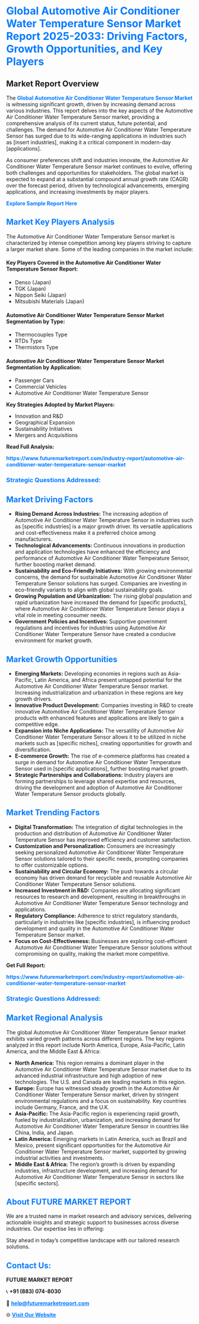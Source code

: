 <h1 style="color: #007BFF;">Global Automotive Air Conditioner Water Temperature Sensor Market Report 2025-2033: Driving Factors, Growth Opportunities, and Key Players</h1>

<section id="overview">
<h2>Market Report Overview</h2>
<p>The <a href="https://www.futuremarketreport.com/industry-report/automotive-air-conditioner-water-temperature-sensor-market" style="color: #007BFF; text-decoration: none;"><strong>Global Automotive Air Conditioner Water Temperature Sensor Market</strong></a> is witnessing significant growth, driven by increasing demand across various industries. This report delves into the key aspects of the Automotive Air Conditioner Water Temperature Sensor market, providing a comprehensive analysis of its current status, future potential, and challenges. The demand for Automotive Air Conditioner Water Temperature Sensor has surged due to its wide-ranging applications in industries such as [insert industries], making it a critical component in modern-day [applications].</p>
<p>As consumer preferences shift and industries innovate, the Automotive Air Conditioner Water Temperature Sensor market continues to evolve, offering both challenges and opportunities for stakeholders. The global market is expected to expand at a substantial compound annual growth rate (CAGR) over the forecast period, driven by technological advancements, emerging applications, and increasing investments by major players.</p>
</section>

<section id="overview">
<p><a href="https://www.futuremarketreport.com/request-sample/reportId=126775" style="color: #007BFF; text-decoration: none;"><strong>Explore Sample Report Here</strong></a></p>
</section>

<section id="key-players">
<h2 style="color: #007BFF;">Market Key Players Analysis</h2>
<p>The Automotive Air Conditioner Water Temperature Sensor market is characterized by intense competition among key players striving to capture a larger market share. Some of the leading companies in the market include:</p>
<h4>Key Players Covered in the Automotive Air Conditioner Water Temperature Sensor Report:</h4>
<ul><li>Denso (Japan)</li><li>TGK (Japan)</li><li>Nippon Seiki (Japan)</li><li>Mitsubishi Materials (Japan)</li></ul>
<h4>Automotive Air Conditioner Water Temperature Sensor Market Segmentation by Type:</h4>
<ul><li>Thermocouples Type</li><li>RTDs Type</li><li>Thermistors Type</li></ul>

<h4>Automotive Air Conditioner Water Temperature Sensor Market Segmentation by Application:</h4>
<ul><li>Passenger Cars</li><li>Commercial Vehicles</li><li>Automotive Air Conditioner Water Temperature Sensor</li></ul>
<p><strong>Key Strategies Adopted by Market Players:</strong></p>
<ul>
<li>Innovation and R&D</li>
<li>Geographical Expansion</li>
<li>Sustainability Initiatives</li>
<li>Mergers and Acquisitions</li>
</ul>
</section>

<section>
<p><strong>Read Full Analysis: </strong></p><a href="https://www.futuremarketreport.com/industry-report/automotive-air-conditioner-water-temperature-sensor-market" style="color: #007BFF; text-decoration: none;"><strong>https://www.futuremarketreport.com/industry-report/automotive-air-conditioner-water-temperature-sensor-market</strong></a>
<h3 style="color: #007BFF;">Strategic Questions Addressed:</h3>
</section>

<section id="driving-factors">
<h2 style="color: #007BFF;">Market Driving Factors</h2>
<ul>
<li><strong>Rising Demand Across Industries:</strong> The increasing adoption of Automotive Air Conditioner Water Temperature Sensor in industries such as [specific industries] is a major growth driver. Its versatile applications and cost-effectiveness make it a preferred choice among manufacturers.</li>
<li><strong>Technological Advancements:</strong> Continuous innovations in production and application technologies have enhanced the efficiency and performance of Automotive Air Conditioner Water Temperature Sensor, further boosting market demand.</li>
<li><strong>Sustainability and Eco-Friendly Initiatives:</strong> With growing environmental concerns, the demand for sustainable Automotive Air Conditioner Water Temperature Sensor solutions has surged. Companies are investing in eco-friendly variants to align with global sustainability goals.</li>
<li><strong>Growing Population and Urbanization:</strong> The rising global population and rapid urbanization have increased the demand for [specific products], where Automotive Air Conditioner Water Temperature Sensor plays a vital role in meeting consumer needs.</li>
<li><strong>Government Policies and Incentives:</strong> Supportive government regulations and incentives for industries using Automotive Air Conditioner Water Temperature Sensor have created a conducive environment for market growth.</li>
</ul>
</section>

<section id="growth-opportunities">
<h2 style="color: #007BFF;">Market Growth Opportunities</h2>
<ul>
<li><strong>Emerging Markets:</strong> Developing economies in regions such as Asia-Pacific, Latin America, and Africa present untapped potential for the Automotive Air Conditioner Water Temperature Sensor market. Increasing industrialization and urbanization in these regions are key growth drivers.</li>
<li><strong>Innovative Product Development:</strong> Companies investing in R&D to create innovative Automotive Air Conditioner Water Temperature Sensor products with enhanced features and applications are likely to gain a competitive edge.</li>
<li><strong>Expansion into Niche Applications:</strong> The versatility of Automotive Air Conditioner Water Temperature Sensor allows it to be utilized in niche markets such as [specific niches], creating opportunities for growth and diversification.</li>
<li><strong>E-commerce Growth:</strong> The rise of e-commerce platforms has created a surge in demand for Automotive Air Conditioner Water Temperature Sensor used in [specific applications], further boosting market growth.</li>
<li><strong>Strategic Partnerships and Collaborations:</strong> Industry players are forming partnerships to leverage shared expertise and resources, driving the development and adoption of Automotive Air Conditioner Water Temperature Sensor products globally.</li>
</ul>
</section>

<section id="trending-factors">
<h2 style="color: #007BFF;">Market Trending Factors</h2>
<ul>
<li><strong>Digital Transformation:</strong> The integration of digital technologies in the production and distribution of Automotive Air Conditioner Water Temperature Sensor has improved efficiency and customer satisfaction.</li>
<li><strong>Customization and Personalization:</strong> Consumers are increasingly seeking personalized Automotive Air Conditioner Water Temperature Sensor solutions tailored to their specific needs, prompting companies to offer customizable options.</li>
<li><strong>Sustainability and Circular Economy:</strong> The push towards a circular economy has driven demand for recyclable and reusable Automotive Air Conditioner Water Temperature Sensor solutions.</li>
<li><strong>Increased Investment in R&D:</strong> Companies are allocating significant resources to research and development, resulting in breakthroughs in Automotive Air Conditioner Water Temperature Sensor technology and applications.</li>
<li><strong>Regulatory Compliance:</strong> Adherence to strict regulatory standards, particularly in industries like [specific industries], is influencing product development and quality in the Automotive Air Conditioner Water Temperature Sensor market.</li>
<li><strong>Focus on Cost-Effectiveness:</strong> Businesses are exploring cost-efficient Automotive Air Conditioner Water Temperature Sensor solutions without compromising on quality, making the market more competitive.</li>
</ul>
</section>

<section>
<p><strong>Get Full Report: </strong></p><a href="https://www.futuremarketreport.com/industry-report/automotive-air-conditioner-water-temperature-sensor-market" style="color: #007BFF; text-decoration: none;"><strong>https://www.futuremarketreport.com/industry-report/automotive-air-conditioner-water-temperature-sensor-market</strong></a>
<h3 style="color: #007BFF;">Strategic Questions Addressed:</h3>
</section>


<section id="regional-analysis">
<h2 style="color: #007BFF;">Market Regional Analysis</h2>
<p>The global Automotive Air Conditioner Water Temperature Sensor market exhibits varied growth patterns across different regions. The key regions analyzed in this report include North America, Europe, Asia-Pacific, Latin America, and the Middle East & Africa:</p>
<ul>
<li><strong>North America:</strong> This region remains a dominant player in the Automotive Air Conditioner Water Temperature Sensor market due to its advanced industrial infrastructure and high adoption of new technologies. The U.S. and Canada are leading markets in this region.</li>
<li><strong>Europe:</strong> Europe has witnessed steady growth in the Automotive Air Conditioner Water Temperature Sensor market, driven by stringent environmental regulations and a focus on sustainability. Key countries include Germany, France, and the U.K.</li>
<li><strong>Asia-Pacific:</strong> The Asia-Pacific region is experiencing rapid growth, fueled by industrialization, urbanization, and increasing demand for Automotive Air Conditioner Water Temperature Sensor in countries like China, India, and Japan.</li>
<li><strong>Latin America:</strong> Emerging markets in Latin America, such as Brazil and Mexico, present significant opportunities for the Automotive Air Conditioner Water Temperature Sensor market, supported by growing industrial activities and investments.</li>
<li><strong>Middle East & Africa:</strong> The region’s growth is driven by expanding industries, infrastructure development, and increasing demand for Automotive Air Conditioner Water Temperature Sensor in sectors like [specific sectors].</li>
</ul>
</section>

<footer>
<h2 style="color: #007BFF;">About FUTURE MARKET REPORT</h2>
<p>We are a trusted name in market research and advisory services, delivering actionable insights and strategic support to businesses across diverse industries. Our expertise lies in offering:</p>

<p>Stay ahead in today’s competitive landscape with our tailored research solutions.</p>

<h2 style="color: #007BFF;">Contact Us:</h2>
<p><strong>FUTURE MARKET REPORT</strong></p>
<p>📞 <strong>+91 (883) 074-8030</strong></p>
<p>📧 <strong><a href="mailto:help@futuremarketreport.com" style="color: #007BFF;">help@futuremarketreport.com</a></strong></p>
<p>🌐 <strong><a href="https://www.futuremarketreport.com/" style="color: #007BFF;">Visit Our Website</a></strong></p>
</footer>